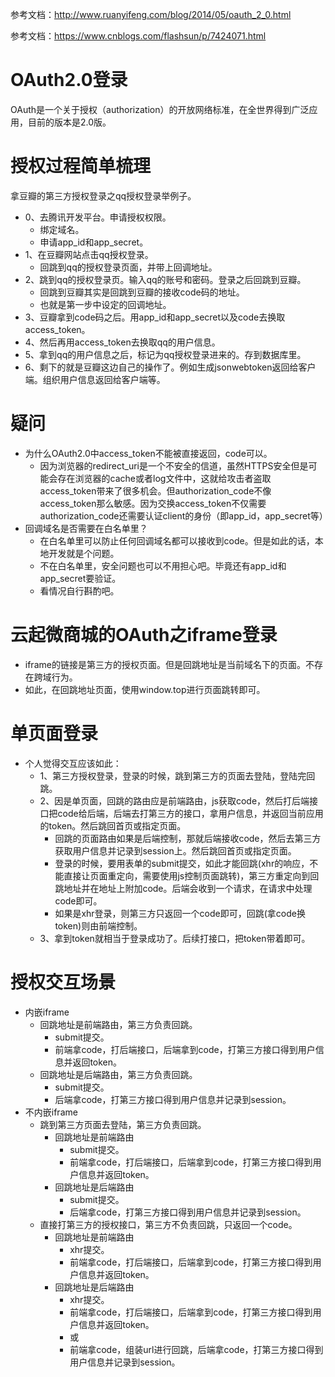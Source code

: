 参考文档：http://www.ruanyifeng.com/blog/2014/05/oauth_2_0.html

参考文档：https://www.cnblogs.com/flashsun/p/7424071.html

# OAuth2.0登录
OAuth是一个关于授权（authorization）的开放网络标准，在全世界得到广泛应用，目前的版本是2.0版。

# 授权过程简单梳理
拿豆瓣的第三方授权登录之qq授权登录举例子。
* 0、去腾讯开发平台。申请授权权限。
    - 绑定域名。
    - 申请app_id和app_secret。
* 1、在豆瓣网站点击qq授权登录。
    - 回跳到qq的授权登录页面，并带上回调地址。
* 2、跳到qq的授权登录页。输入qq的账号和密码。登录之后回跳到豆瓣。
    - 回跳到豆瓣其实是回跳到豆瓣的接收code码的地址。
    - 也就是第一步中设定的回调地址。
* 3、豆瓣拿到code码之后。用app_id和app_secret以及code去换取access_token。
* 4、然后再用access_token去换取qq的用户信息。
* 5、拿到qq的用户信息之后，标记为qq授权登录进来的。存到数据库里。
* 6、剩下的就是豆瓣这边自己的操作了。例如生成jsonwebtoken返回给客户端。组织用户信息返回给客户端等。

# 疑问
* 为什么OAuth2.0中access_token不能被直接返回，code可以。
    - 因为浏览器的redirect_uri是一个不安全的信道，虽然HTTPS安全但是可能会存在浏览器的cache或者log文件中，这就给攻击者盗取access_token带来了很多机会。但authorization_code不像access_token那么敏感。因为交换access_token不仅需要authorization_code还需要认证client的身份（即app_id，app_secret等）
* 回调域名是否需要在白名单里？
    - 在白名单里可以防止任何回调域名都可以接收到code。但是如此的话，本地开发就是个问题。
    - 不在白名单里，安全问题也可以不用担心吧。毕竟还有app_id和app_secret要验证。
    - 看情况自行斟酌吧。
    
# 云起微商城的OAuth之iframe登录
* iframe的链接是第三方的授权页面。但是回跳地址是当前域名下的页面。不存在跨域行为。
* 如此，在回跳地址页面，使用window.top进行页面跳转即可。

# 单页面登录
* 个人觉得交互应该如此：
    - 1、第三方授权登录，登录的时候，跳到第三方的页面去登陆，登陆完回跳。
    - 2、因是单页面，回跳的路由应是前端路由，js获取code，然后打后端接口把code给后端，后端去打第三方的接口，拿用户信息，并返回当前应用的token。然后跳回首页或指定页面。
        - 回跳的页面路由如果是后端控制，那就后端接收code，然后去第三方获取用户信息并记录到session上。然后跳回首页或指定页面。
        - 登录的时候，要用表单的submit提交，如此才能回跳(xhr的响应，不能直接让页面重定向，需要使用js控制页面跳转)，第三方重定向到回跳地址并在地址上附加code。后端会收到一个请求，在请求中处理code即可。
        - 如果是xhr登录，则第三方只返回一个code即可，回跳(拿code换token)则由前端控制。
    - 3、拿到token就相当于登录成功了。后续打接口，把token带着即可。

# 授权交互场景
* 内嵌iframe
    - 回跳地址是前端路由，第三方负责回跳。
        - submit提交。
        - 前端拿code，打后端接口，后端拿到code，打第三方接口得到用户信息并返回token。
    - 回跳地址是后端路由，第三方负责回跳。
        - submit提交。
        - 后端拿code，打第三方接口得到用户信息并记录到session。
* 不内嵌iframe
    - 跳到第三方页面去登陆，第三方负责回跳。
        - 回跳地址是前端路由
            - submit提交。
            - 前端拿code，打后端接口，后端拿到code，打第三方接口得到用户信息并返回token。
        - 回跳地址是后端路由
            - submit提交。
            - 后端拿code，打第三方接口得到用户信息并记录到session。
    - 直接打第三方的授权接口，第三方不负责回跳，只返回一个code。
        - 回跳地址是前端路由
            - xhr提交。
            - 前端拿code，打后端接口，后端拿到code，打第三方接口得到用户信息并返回token。
        - 回跳地址是后端路由
            - xhr提交。
            - 前端拿code，打后端接口，后端拿到code，打第三方接口得到用户信息并返回token。
            - 或
            - 前端拿code，组装url进行回跳，后端拿code，打第三方接口得到用户信息并记录到session。
